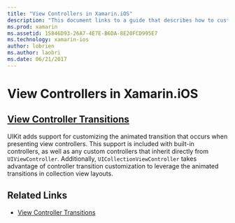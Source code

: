 ```yaml
---
title: "View Controllers in Xamarin.iOS"
description: "This document links to a guide that describes how to customize the animated transitions between view controllers in Xamarin.iOS."
ms.prod: xamarin
ms.assetid: 15846D93-26A7-4E7E-B6DA-8E20FCD995E7
ms.technology: xamarin-ios
author: lobrien
ms.author: laobri
ms.date: 06/21/2017
---
```


# View Controllers in Xamarin.iOS

## [View Controller Transitions](transitions.md)

UIKit adds support for customizing the animated transition that occurs when presenting view controllers. This support is included with built-in controllers, as well as any custom controllers that inherit directly from `UIViewController`. Additionally, `UICollectionViewController` takes advantage of controller transition customization to leverage the animated transitions in collection view layouts.

## Related Links

- [View Controller Transitions](~/ios/user-interface/ios-ui/view-controllers/transitions.md)
